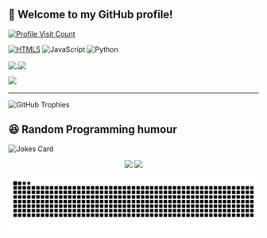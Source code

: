 ## 👀 Welcome to my GitHub profile!
[![Profile Visit Count](https://visitcount.itsvg.in/api?id=trollmeight&label=Profile%20Views&pretty=false)](https://visitcount.itsvg.in)

[![HTML5](https://img.shields.io/badge/html5-%23E34F26.svg?style=for-the-badge&logo=html5&logoColor=white)](https://html.com)
![JavaScript](https://img.shields.io/badge/javascript-%23323330.svg?style=for-the-badge&logo=javascript&logoColor=%23F7DF1E)
![Python](https://img.shields.io/badge/python-3670A0?style=for-the-badge&logo=python&logoColor=ffdd54)


<a href="https://github.com/anuraghazra/github-readme-stats">
  <img height=200 align="center" src="https://github-readme-stats.vercel.app/api?username=trollmeight&theme=cobalt" />
</a>
<a href="https://github.com/anuraghazra/convoychat">
  <img height=200 align="center" src="https://github-readme-stats.vercel.app/api/top-langs/?username=trollmeight&theme=cobalt&layout=compact" />
</a>

![](https://github-readme-streak-stats.herokuapp.com?user=trollmeight&theme=vue-dark)<br/>

***
![GitHub Trophies](https://github-profile-trophy.vercel.app/?username=trollmeight&theme=onedark&no-frame=false&no-bg=false&margin-w=4)

## 😆 Random Programming humour
![Jokes Card](https://readme-jokes.vercel.app/api?hideBorder&theme=cobalt&qColor=%23944bcc&aColor=%23bbdb51)

<p align="center">
<img src="https://github.com/trollmeight/trollmeight-site/images/avatar.png"> <img src="https://github.com/trollmeight/trollmeight-site/images/avatar.png">
</p>

<p align="center">
<img src="https://github.com/VishwaGauravIn/VishwaGauravIn/blob/output/github-contribution-grid-snake.svg">
</p>
